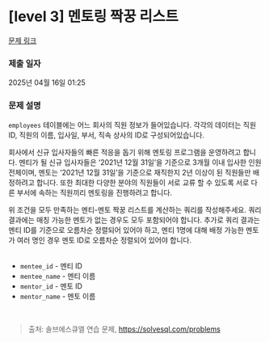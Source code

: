 # [level 3] 멘토링 짝꿍 리스트

[문제 링크](https://solvesql.com/problems/mentor-mentee-list/) 

### 제출 일자

2025년 04월 16일 01:25

### 문제 설명

<p> <code>employees</code> 테이블에는 어느 회사의 직원 정보가 들어있습니다. 각각의 데이터는 직원 ID, 직원의 이름, 입사일, 부서, 직속 상사의 ID로 구성되어있습니다.
<br>

회사에서 신규 입사자들의 빠른 적응을 돕기 위해 멘토링 프로그램을 운영하려고 합니다. 멘티가 될 신규 입사자들은 ‘2021년 12월 31일’을 기준으로 3개월 이내 입사한 인원 전체이며, 멘토는 ‘2021년 12월 31일’을 기준으로 재직한지 2년 이상이 된 직원들만 배정하려고 합니다. 또한 최대한 다양한 분야의 직원들이 서로 교류 할 수 있도록 서로 다른 부서에 속하는 직원끼리 멘토링을 진행하려고 합니다.
<br>

위 조건을 모두 만족하는 멘티-멘토 짝꿍 리스트를 계산하는 쿼리를 작성해주세요. 쿼리 결과에는 매칭 가능한 멘토가 없는 경우도 모두 포함되어야 합니다. 추가로 쿼리 결과는 멘티 ID를 기준으로 오름차순 정렬되어 있어야 하고, 멘티 1명에 대해 배정 가능한 멘토가 여러 명인 경우 멘토 ID로 오름차순 정렬되어 있어야 합니다.
<br>
<br>
- <code>mentee_id</code> - 멘티 ID
- <code>mentee_name</code> - 멘티 이름
- <code>mentor_id</code> - 멘토 ID
- <code>mentor_name</code> - 멘토 이름
<br>
</p>

> 출처: 솔브에스큐엘 연습 문제, https://solvesql.com/problems